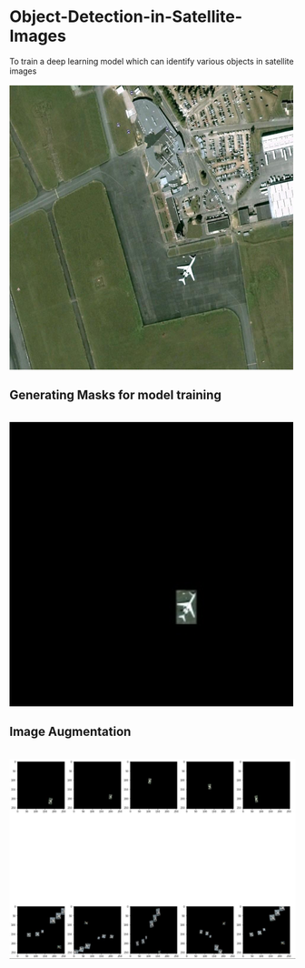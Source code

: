 # Object-Detection-in-Satellite-Images
To train a deep learning model which can identify various objects in satellite images
<br>
<br>
<img src = "Original Satellite Imagery/001.jpg" width ="500" height = "500">

## Generating Masks for model training
<br>
<img src = "1/img_masked_1_0.jpg" width ="500" height = "500">
<br>

## Image Augmentation
<br>
<img src = "aug 1.JPG">
